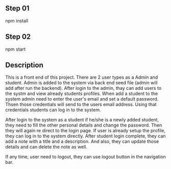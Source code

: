 ## Step 01
npm install

## Step 02
npm start

## Description
This is a front end of this project. There are 2 user types as a Admin and student. Admin is added to the system via back end seed file (admin will add after run the backend). After login to the admin, thay can add users to the systm and view already students profiles. When add a student to the system admin need to enter the user's email and set a default password. Thsen those credentials will send to the users email address. Using that credentials students can log in to the system.

After login to the system as a student if he/she is a newly added student, they need to fill the other personal details and change the password. Then they will again re direct to the login page. If user is already setup the profile, they can log in to the system directly. After student login complete, they can add a note with a title and a description. And also, they can update those details and can delete the note as well.

If any time, user need to logout, they can use logout button in the navigation bar.